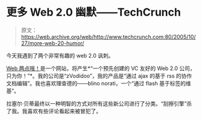 # 更多 Web 2.0 幽默——TechCrunch

> 原文：<https://web.archive.org/web/http://www.techcrunch.com:80/2005/10/27/more-web-20-humor/>

今天我遇到了两个非常有趣的 web 2.0 讽刺。

[Web 两点哦！](https://web.archive.org/web/20201201002045/http://andrewwooldridge.com/myapps/webtwopointoh.html)是一个网站，将产生*“一个预先创建的 VC 友好的 Web 2.0 公司，只为你！”*。我的公司是“zVodidoo”，我的产品是“通过 ajax 的基于 rss 的协作文档编辑”。我也喜欢理查德的——blino norati，一个“通过 flash 基于标签的维基”。

拉塞尔·贝蒂最终以一种明智的方式对所有这些新公司进行了分类。“刮擦引擎”杀了我。我喜欢有些评论看起来被冒犯了。